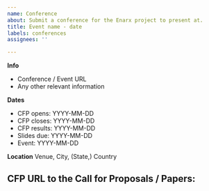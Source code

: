 ```yaml
---
name: Conference
about: Submit a conference for the Enarx project to present at.
title: Event name - date
labels: conferences
assignees: ''

---
```

**Info**
- Conference / Event URL
- Any other relevant information

**Dates**
<!-- Some of these are optional, enter what you can. If the event is over several days, use the YYYY-MM-DD/YYYY-MM-DD date format to represent the range. -->
- CFP opens:     YYYY-MM-DD
- CFP closes:    YYYY-MM-DD
- CFP results:   YYYY-MM-DD
- Slides due:    YYYY-MM-DD
- Event:         YYYY-MM-DD

**Location**
Venue, City, (State,) Country

**CFP**
URL to the Call for Proposals / Papers:
- 
